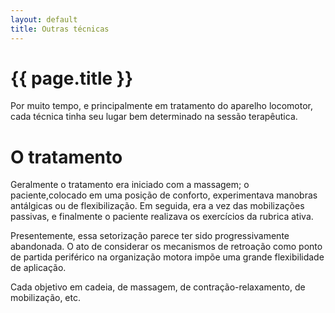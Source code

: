 ```yaml
---
layout: default
title: Outras técnicas
---
```


# {{ page.title }}

Por muito tempo, e principalmente em tratamento do aparelho locomotor, cada técnica tinha seu lugar bem determinado na sessão terapêutica.

# O tratamento

Geralmente o tratamento era iniciado com a massagem; o paciente,colocado em uma posição de conforto, experimentava manobras antálgicas ou de flexibilização. Em seguida, era a vez das mobilizações passivas, e finalmente o paciente realizava os exercícios da rubrica ativa.

Presentemente, essa setorização parece ter sido progressivamente abandonada. O ato de considerar os mecanismos de retroação como ponto de partida periférico na organização motora impõe uma grande flexibilidade de aplicação.

Cada objetivo em cadeia, de massagem, de contração-relaxamento, de mobilização, etc.
